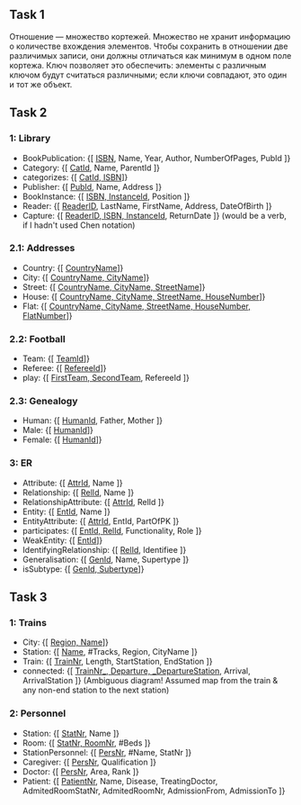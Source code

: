## Task 1
Отношение — множество кортежей. Множество не хранит информацию о количестве вхождения элементов. Чтобы сохранить в отношении две различимых записи, они должны отличаться как минимум в одном поле кортежа. Ключ позволяет это обеспечить: элементы с различным ключом будут считаться различными; если ключи совпадают, это один и тот же объект.

## Task 2 
### 1: Library
 - BookPublication: {[ <ins>ISBN</ins>, Name, Year, Author, NumberOfPages, PubId ]}
 - Category: {[ <ins>CatId</ins>, Name, ParentId ]}
 - categorizes: {[ <ins>CatId, ISBN</ins>]}
 - Publisher: {[ <ins>PubId</ins>, Name, Address ]}
 - BookInstance: {[ <ins>ISBN, InstanceId</ins>, Position ]}
 - Reader: {[ <ins>ReaderID</ins>, LastName, FirstName, Address, DateOfBirth ]}
 - Capture: {[ <ins>ReaderID, ISBN, InstanceId</ins>, ReturnDate ]}  (would be a verb, if I hadn't used Chen notation)

### 2.1: Addresses
 - Country: {[ <ins>CountryName</ins>]}
 - City: {[ <ins>CountryName, CityName</ins>]}
 - Street: {[ <ins>CountryName, CityName, StreetName</ins>]}
 - House: {[ <ins>CountryName, CityName, StreetName, HouseNumber</ins>]}
 - Flat: {[ <ins>CountryName, CityName, StreetName, HouseNumber, FlatNumber</ins>]}

### 2.2: Football
 - Team: {[ <ins>TeamId</ins>]}
 - Referee: {[ <ins>RefereeId</ins>]}
 - play: {[ <ins>FirstTeam, SecondTeam</ins>, RefereeId ]}

### 2.3: Genealogy
 - Human: {[ <ins>HumanId</ins>, Father, Mother ]}
 - Male: {[ <ins>HumanId</ins>]}
 - Female: {[ <ins>HumanId</ins>]}

### 3: ER
 - Attribute: {[ <ins>AttrId</ins>, Name ]}
 - Relationship: {[ <ins>RelId</ins>, Name ]}
 - RelationshipAttribute: {[ <ins>AttrId</ins>, RelId ]}
 - Entity: {[ <ins>EntId</ins>, Name ]}
 - EntityAttribute: {[ <ins>AttrId</ins>, EntId, PartOfPK ]}
 - participates: {[ <ins>EntId, RelId</ins>, Functionality, Role ]}
 - WeakEntity: {[ <ins>EntId</ins>]}
 - IdentifyingRelationship: {[ <ins>RelId</ins>, Identifiee ]}
 - Generalisation: {[ <ins>GenId</ins>, Name, Supertype ]}
 - isSubtype: {[ <ins>GenId, Subertype</ins>]}

## Task 3

### 1: Trains
 - City: {[ <ins>Region, Name</ins>]}
 - Station: {[ <ins>Name</ins>, #Tracks, Region, CityName ]}
 - Train: {[ <ins>TrainNr</ins>, Length, StartStation, EndStation ]}
 - connected: {[ <ins>TrainNr_, Departure, _DepartureStation</ins>, Arrival, ArrivalStation ]}  (Ambiguous diagram! Assumed map from the train & any non-end station to the next station)

### 2: Personnel
 - Station: {[ <ins>StatNr</ins>, Name ]}
 - Room: {[ <ins>StatNr, RoomNr</ins>, #Beds ]}
 - StationPersonnel: {[ <ins>PersNr</ins>, #Name, StatNr ]}
 - Caregiver: {[ <ins>PersNr</ins>, Qualification ]}
 - Doctor: {[ <ins>PersNr</ins>, Area, Rank ]}
 - Patient: {[ <ins>PatientNr</ins>, Name, Disease, TreatingDoctor, AdmitedRoomStatNr, AdmitedRoomNr, AdmissionFrom, AdmissionTo ]}
